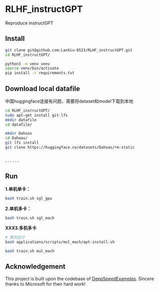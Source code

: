# RLHF\_instructGPT
Reproduce instructGPT

## Install
```bash
git clone git@github.com:LanXiu-0523/RLHF_instructGPT.git
cd RLHF_instructGPT/

python3 -m venv venv
source venv/bin/activate
pip install -r requirements.txt
```
## Download local datafile
中国huggingface连接有问题，需要将dataset和model下载到本地
```bash
cd RLHF_instructGPT/
sudo apt-get install git-lfs
mkdir datafile
cd datafile/

mkdir Dahoas
cd Dahoas/
git lfs install
git clone https://huggingface.co/datasets/Dahoas/rm-static


......
```

## Run
**1.单机单卡：**
```bash
bash train.sh sgl_gpu
```
**2.单机多卡：**
```bash
bash train.sh sgl_mach
```
**XXX3.多机多卡**
```bash
# 首次运行
bash applications/scripts/mul_mach/apt-install.sh
```
```bash
bash train.sh mul_mach
```

## Acknowledgement
This project is built upon the codebase of [DeepSpeedExamples](https://github.com/microsoft/DeepSpeedExamples). Sincere thanks to Microsoft for their hard work!
